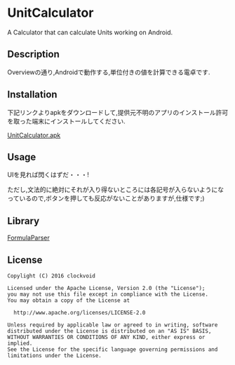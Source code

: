 # UnitCalculator
A Calculator that can calculate Units working on Android.

## Description
Overviewの通り,Androidで動作する,単位付きの値を計算できる電卓です.

## Installation
下記リンクよりapkをダウンロードして,提供元不明のアプリのインストール許可を取った端末にインストールしてください.

[UnitCalculator.apk](https://drive.google.com/open?id=0B7rHRrR6FJ3YVkdhdjF4MHUwaWc "UnitCalculator.apk")

## Usage
UIを見れば閃くはずだ・・・!

ただし,文法的に絶対にそれが入り得ないところには各記号が入らないようになっているので,ボタンを押しても反応がないことがありますが,仕様です;)

## Library
[FormulaParser](https://github.com/clockvoid/FormulaParser "FormulaParser-master")

## License
    Copylight (C) 2016 clockvoid
    
    Licensed under the Apache License, Version 2.0 (the "License");
    you may not use this file except in compliance with the License.
    You may obtain a copy of the License at
    
      http://www.apache.org/licenses/LICENSE-2.0
    
    Unless required by applicable law or agreed to in writing, software
    distributed under the License is distributed on an "AS IS" BASIS,
    WITHOUT WARRANTIES OR CONDITIONS OF ANY KIND, either express or implied.
    See the License for the specific language governing permissions and
    limitations under the License.

